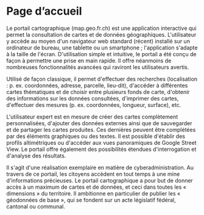 # Page d’accueil

Le portail cartographique (map.geo.fr.ch) est une application interactive qui permet la consultation de cartes et de données géographiques. L'utilisateur y accède au moyen d'un navigateur web standard (récent) installé sur un ordinateur de bureau, une tablette ou un smartphone ; l'application s'adapte à la taille de l'écran. D'utilisation simple et intuitive, le portail a été conçu de façon à permettre une prise en main rapide. Il offre néanmoins de nombreuses fonctionnalités avancées qui raviront les utilisateurs avertis.

Utilisé de façon classique, il permet d'effectuer des recherches (localisation : p. ex. coordonnées, adresse, parcelle, lieu-dit), d'accéder à différentes cartes thématiques et de choisir entre plusieurs fonds de carte, d'obtenir des informations sur les données consultées, d'imprimer des cartes, d'effectuer des mesures (p. ex. coordonnées, longueur, surface), etc.

L'utilisateur expert est en mesure de créer des cartes complètement personnalisées, d'ajouter des données externes ainsi que de sauvegarder et de partager les cartes produites. Ces dernières peuvent être complétées par des éléments graphiques ou des textes. Il est possible d'établir des profils altimétriques ou d'accéder aux vues panoramiques de Google Street View. Le portail offre également des possibilités étendues d'interrogation et d'analyse des résultats.

Il s'agit d'une réalisation exemplaire en matière de cyberadministration. Au travers de ce portail, les citoyens accèdent en tout temps à une mine d'informations précieuses. Le portail cartographique a pour but de donner accès à un maximum de cartes et de données, et ceci dans toutes les « dimensions » du territoire. Il ambitionne en particulier de publier les « géodonnées de base », qui se fondent sur un acte législatif fédéral, cantonal ou communal.
